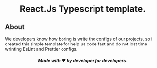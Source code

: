 <h1 align="center">React.Js Typescript template.
</h1>

## About
We developers know how boring is write the configs of our projects, so i created this simple template for help us code fast and do not lost time wrinting EsLint and Prettier configs.

<h5 align="center">Made with ❤️ by developer for developers.</h6>